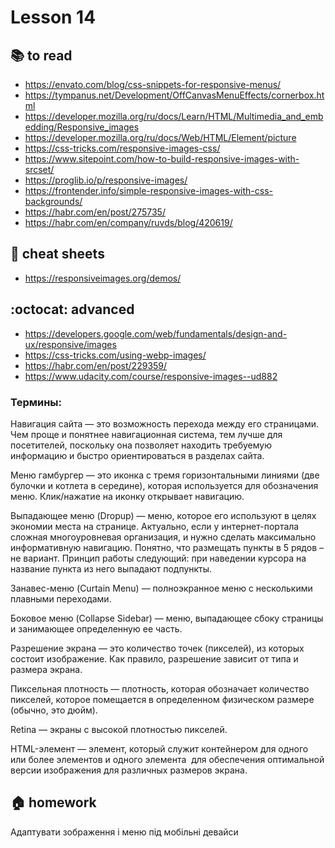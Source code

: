 # Lesson 14

<!-- ## :computer: to install
* []()
* []() -->

## :books: to read
* https://envato.com/blog/css-snippets-for-responsive-menus/
* https://tympanus.net/Development/OffCanvasMenuEffects/cornerbox.html
* https://developer.mozilla.org/ru/docs/Learn/HTML/Multimedia_and_embedding/Responsive_images
* https://developer.mozilla.org/ru/docs/Web/HTML/Element/picture
* https://css-tricks.com/responsive-images-css/
* https://www.sitepoint.com/how-to-build-responsive-images-with-srcset/
* https://proglib.io/p/responsive-images/
* https://frontender.info/simple-responsive-images-with-css-backgrounds/
* https://habr.com/en/post/275735/
* https://habr.com/en/company/ruvds/blog/420619/


<!-- ## :notebook: documentation -->

## :pushpin: cheat sheets
* https://responsiveimages.org/demos/

## :octocat: advanced
* https://developers.google.com/web/fundamentals/design-and-ux/responsive/images
* https://css-tricks.com/using-webp-images/
* https://habr.com/en/post/229359/
* https://www.udacity.com/course/responsive-images--ud882


### Термины:
Навигация сайта — это возможность перехода между его страницами. Чем проще и понятнее навигационная система, тем лучше для посетителей, поскольку она позволяет находить требуемую информацию и быстро ориентироваться в разделах сайта.

Меню гамбургер — это иконка с тремя горизонтальными линиями (две булочки и котлета в середине), которая используется для обозначения меню. Клик/нажатие на иконку открывает навигацию.

Выпадающее меню (Dropup) — меню, которое его используют в целях экономии места на странице. Актуально, если у интернет-портала сложная многоуровневая организация, и нужно сделать максимально информативную навигацию. Понятно, что размещать пункты в 5 рядов – не вариант. Принцип работы следующий: при наведении курсора на название пункта из него выпадают подпункты.

Занавес-меню (Curtain Menu) — полноэкранное меню с несколькими плавными переходами.

Боковое меню (Collapse Sidebar) — меню, выпадающее сбоку страницы и занимающее определенную ее часть.



Разрешение экрана — это количество точек (пикселей), из которых состоит изображение. Как правило, разрешение зависит от типа и размера экрана.

Пиксельная плотность — плотность, которая обозначает количество пикселей, которое помещается в определенном физическом размере (обычно, это дюйм).

Retina — экраны с высокой плотностью пикселей.

HTML-элемент <picture> — элемент, который служит контейнером для одного или более элементов <source> и одного элемента <img> для обеспечения оптимальной версии изображения для различных размеров экрана.

## :house: homework
Адаптувати зображення і меню під мобільні девайси


<!-- ## :nerd_face: in addition
* []()
* []() -->

